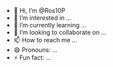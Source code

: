 - 👋 Hi, I’m @Ros10P
- 👀 I’m interested in ...
- 🌱 I’m currently learning ...
- 💞️ I’m looking to collaborate on ...
- 📫 How to reach me ...
- 😄 Pronouns: ...
- ⚡ Fun fact: ...

<!---
Ros10P/Ros10P is a ✨ special ✨ repository because its `README.md` (this file) appears on your GitHub profile.
You can click the Preview link to take a look at your changes.
--->
